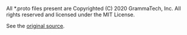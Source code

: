All *.proto files present are Copyrighted (C) 2020 GrammaTech, Inc. All rights reserved and licensed under the MIT License.

See the [original source](https://github.com/GrammaTech/gtirb).
